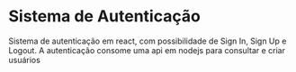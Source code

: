 # Sistema de Autenticação

Sistema de autenticação em react, com possibilidade de Sign In, Sign Up e Logout. A autenticação consome uma api em nodejs para consultar e criar usuários